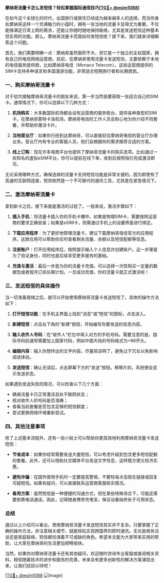 **摩纳哥流量卡怎么发短信？轻松掌握国际通信技巧[[TG💪+ @esim1088](https://t.me/s/esim1088)]**

在如今这个全球化的时代，出国旅行或居住已经成为越来越多人的选择。而当你身处摩纳哥这样一个充满魅力的小国时，拥有一张当地的流量卡显得尤为重要。不仅能够满足日常上网的需求，还能让你随时随地保持联络，尤其是发送短信这种基本但实用的功能。那么，摩纳哥流量卡究竟如何发短信呢？接下来，我们就来详细解答这个问题。

首先，我们需要明确一点：摩纳哥虽然面积不大，但它是一个独立的主权国家，拥有自己的电信网络运营商。目前，在摩纳哥使用流量卡发送短信，主要依赖于本地的电信服务提供商，比如摩纳哥电信（Monaco Telecom）。这些运营商提供的SIM卡支持多种语言和多国漫游功能，非常适合短期旅行者和长期居民。

### 一、购买摩纳哥流量卡

对于初次接触摩纳哥流量卡的朋友来说，第一步当然是要获取一张适合自己的SIM卡。通常情况下，你可以选择以下几种方式：

1. **机场购买**：大多数国际机场都会设有运营商的服务柜台，提供各种类型的SIM卡。在摩纳哥蒙特卡洛机场，摩纳哥电信的工作人员会耐心地为你介绍不同套餐，并帮助你激活卡片。
   
2. **当地营业厅**：如果你已经到达摩纳哥，可以直接前往摩纳哥电信的营业厅办理业务。营业厅内有专业的客服人员，他们会根据你的需求推荐合适的方案。

3. **线上订购**：现在许多电商平台也提供了摩纳哥流量卡的购买选项。比如通过一些知名的虚拟eSIM平台，你可以提前在线下单，收到后按照指引完成激活即可。

无论采用哪种方式，确保选择的流量卡支持短信功能是非常关键的。因为即使有了高速的互联网连接，短信依然是一个不可替代的通讯工具，尤其是在紧急情况下。

### 二、激活摩纳哥流量卡

拿到新卡之后，接下来就是激活的过程了。一般来说，激活步骤如下：

1. **插入手机**：将流量卡插入你的手机卡槽中。如果是物理SIM卡，需要按照运营商的要求正确安装；如果是eSIM卡，则需通过手机上的设置界面进行绑定。

2. **下载应用程序**：为了更好地管理流量卡，建议下载摩纳哥电信官方的应用程序。这款应用可以帮助你实时查看剩余流量、余额以及短信配额等信息。

3. **注册账户**：打开应用程序后，按照提示输入个人信息并创建账户。这一步骤是为了验证身份，同时也是后续享受更多服务的基础。

4. **充值与激活**：最后一步是为你的流量卡充值。可以选择一次性购买一定量的数据包或者按月订阅长期计划。一旦成功充值，你的流量卡就正式激活啦！

### 三、发送短信的具体操作

当一切准备就绪之后，就可以开始使用摩纳哥流量卡发送短信了。具体的操作方法如下：

1. **打开短信功能**：在手机主界面上找到“消息”或“短信”的图标，点击进入。

2. **新建短信**：点击右下角的“新建”按钮，开始编写你要发送的信息内容。

3. **输入收件人号码**：在“收件人”栏位中填入对方的手机号码。需要注意的是，国际号码前通常需要加上国家代码，例如中国大陆的号码格式为+86开头。

4. **编辑内容**：输入你想传达的文字内容。尽量简洁明了，避免过于冗长以免影响阅读体验。

5. **发送短信**：确认无误后，点击屏幕下方的“发送”按钮。稍等片刻，系统便会显示发送状态。

如果遇到发送失败的情况，可以检查以下几个方面：
- 确保流量卡已正常激活且处于联网状态；
- 核对收件人的号码是否准确；
- 查看当前套餐是否包含足够的短信额度；
- 尝试更换网络环境重新尝试。

### 四、其他注意事项

除了上述基本流程外，还有一些小贴士可以帮助你更高效地利用摩纳哥流量卡发送短信：

- **节省成本**：如果你经常需要发送大量短信，可以考虑升级到包含更多短信配额的套餐。此外，还可以借助社交媒体平台发送文字信息，这样既方便又经济实惠。
  
- **避免诈骗**：在国外使用手机时一定要提高警惕，不要轻易点击陌生链接或回复可疑短信。如果有疑问，可以直接联系运营商客服核实情况。

- **备用方案**：虽然短信是一种便捷的沟通方式，但在某些特殊场合下，可能还需要依靠电话通话。因此，记得随身携带充电宝，保证设备始终处于可用状态。

### 总结

通过以上介绍可以看出，使用摩纳哥流量卡发送短信其实并不复杂。只要掌握了正确的操作方法，并注意相关细节，就能轻松实现跨国界的即时通讯。无论是商务洽谈还是家庭联络，短信都扮演着不可或缺的角色。希望本文能为大家带来实用的帮助，让大家在摩纳哥的生活更加顺畅愉快。

当然，如果你对摩纳哥流量卡还有其他疑问，欢迎随时咨询专业客服或查阅相关资料。相信随着技术的进步和服务的完善，未来会有更多创新性的解决方案涌现出来，让我们拭目以待吧！

[[TG💪+ @esim1088](https://t.me/s/esim1088) ![Image](https://i.postimg.cc/4NQfJmqS/Snipaste-2025-05-13-00-14-12.png)]